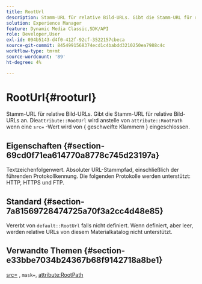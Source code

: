 ```yaml
---
title: RootUrl
description: Stamm-URL für relative Bild-URLs. Gibt die Stamm-URL für relative Bild-URLs an.
solution: Experience Manager
feature: Dynamic Media Classic,SDK/API
role: Developer,User
exl-id: 094b5143-d4f0-412f-92cf-3522157cbeca
source-git-commit: 8454991568374ecd1c4babdd3210250ea7988c4c
workflow-type: tm+mt
source-wordcount: '89'
ht-degree: 4%

---
```


# RootUrl{#rooturl}

Stamm-URL für relative Bild-URLs. Gibt die Stamm-URL für relative Bild-URLs an. Die`attribute::RootUrl` wird anstelle von `attribute::RootPath` wenn eine `src=` -Wert wird von { geschweifte Klammern } eingeschlossen.

## Eigenschaften {#section-69cd0f71ea614770a8778c745d23197a}

Textzeichenfolgenwert. Absoluter URL-Stammpfad, einschließlich der führenden Protokollkennung. Die folgenden Protokolle werden unterstützt: HTTP, HTTPS und FTP.

## Standard {#section-7a81569728474725a70f3a2cc4d48e85}

Vererbt von `default::RootUrl` falls nicht definiert. Wenn definiert, aber leer, werden relative URLs von diesem Materialkatalog nicht unterstützt.

## Verwandte Themen {#section-e33bbe7034b24367b68f9142718a8be1}

[src=](../../../../../ir-api/http-protocol/image-rendering-api-ref/c-ir-http-protocol-ref/c-ir-http-protocol-command-reference/r-ir-src.md#reference-62c98abad22149d68d405ed6aaff8272) , `mask=`, [attribute:RootPath](../../../../../ir-api/material-cat/image-rendering-api-ref/c-ir-material-catalog/c-ir-attributes-reference/r-ir-rootpath.md#reference-a4d7c96b62e14fcbad1740c702f160f3)
